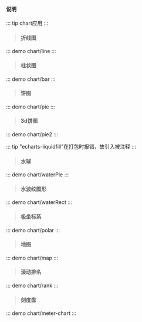#### 说明

::: tip
chart应用
:::

> #### 折线图
::: demo
chart/line
::: 

> #### 柱状图
::: demo
chart/bar
::: 

> #### 饼图
::: demo
chart/pie
::: 

> #### 3d饼图
::: demo
chart/pie2
::: 


::: tip
"echarts-liquidfill"在打包时报错，故引入被注释
:::
> #### 水球
::: demo
chart/waterPie
::: 
> #### 水波纹图形
::: demo
chart/waterRect
::: 

> #### 极坐标系
::: demo
chart/polar
::: 

> #### 地图
::: demo
chart/map
:::  

> #### 滚动排名
::: demo
chart/rank
:::  

> #### 刻度盘
::: demo
chart/meter-chart
:::  
